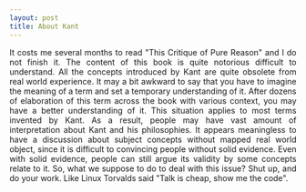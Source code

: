 ```yaml
---
layout: post
title: About Kant
---
```


<div style="text-align: justify">It costs me several months to read "This Critique of Pure Reason" and I do not finish it. The content of this book is quite notorious difficult to understand. All the concepts introduced by Kant are quite obsolete from real world experience. It may a bit awkward to say that you have to imagine the meaning of a term and set a temporary understanding of it. After dozens of elaboration of this term across the book with various context, you may have a better understanding of it. This situation applies to most terms invented by Kant. As a result, people may have vast amount of interpretation about Kant and his philosophies. It appears meaningless to have a discussion about subject concepts without mapped real world  object, since it is difficult to convincing people without solid evidence. Even with solid evidence, people can still argue its validity by some concepts relate to it. So, what we suppose to do to deal with this issue? Shut up, and do your work. Like Linux Torvalds said "Talk is cheap, show me the code".</div>
